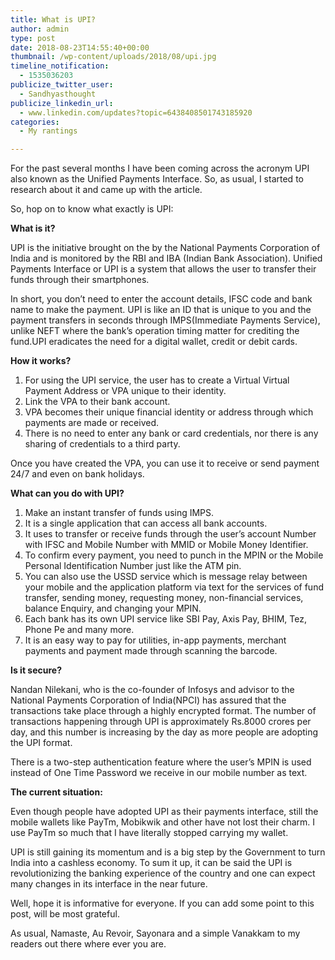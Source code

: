 ```yaml
---
title: What is UPI?
author: admin
type: post
date: 2018-08-23T14:55:40+00:00
thumbnail: /wp-content/uploads/2018/08/upi.jpg
timeline_notification:
  - 1535036203
publicize_twitter_user:
  - Sandhyasthought
publicize_linkedin_url:
  - www.linkedin.com/updates?topic=6438408501743185920
categories:
  - My rantings

---
```

For the past several months I have been coming across the acronym UPI also known as the Unified Payments Interface. So, as usual, I started to research about it and came up with the article.

So, hop on to know what exactly is UPI:

**What is it?**

UPI is the initiative brought on the by the National Payments Corporation of India and is monitored by the RBI and IBA (Indian Bank Association). Unified Payments Interface or UPI is a system that allows the user to transfer their funds through their smartphones.

In short, you don’t need to enter the account details, IFSC code and bank name to make the payment. UPI is like an ID that is unique to you and the payment transfers in seconds through IMPS(Immediate Payments Service), unlike NEFT where the bank&#8217;s operation timing matter for crediting the fund.UPI eradicates the need for a digital wallet, credit or debit cards.

**How it works?**

  1. For using the UPI service, the user has to create a Virtual Virtual Payment Address or VPA unique to their identity.
  2. Link the VPA to their bank account.
  3. VPA becomes their unique financial identity or address through which payments are made or received.
  4. There is no need to enter any bank or card credentials, nor there is any sharing of credentials to a third party.

Once you have created the VPA, you can use it to receive or send payment 24/7 and even on bank holidays.

**What can you do with UPI?**

  1. Make an instant transfer of funds using IMPS.
  2. It is a single application that can access all bank accounts.
  3. It uses to transfer or receive funds through the user’s account Number with IFSC and Mobile Number with MMID or Mobile Money Identifier.
  4. To confirm every payment, you need to punch in the MPIN or the Mobile Personal Identification Number just like the ATM pin.
  5. You can also use the USSD service which is message relay between your mobile and the application platform via text for the services of fund transfer, sending money, requesting money, non-financial services, balance Enquiry, and changing your MPIN.
  6. Each bank has its own UPI service like SBI Pay, Axis Pay, BHIM, Tez, Phone Pe and many more.
  7. It is an easy way to pay for utilities, in-app payments, merchant payments and payment made through scanning the barcode.

**Is it secure?**

Nandan Nilekani, who is the co-founder of Infosys and advisor to the National Payments Corporation of India(NPCI) has assured that the transactions take place through a highly encrypted format. The number of transactions happening through UPI is approximately Rs.8000 crores per day, and this number is increasing by the day as more people are adopting the UPI format.

There is a two-step authentication feature where the user’s MPIN is used instead of One Time Password we receive in our mobile number as text.

**The current situation:**

Even though people have adopted UPI as their payments interface, still the mobile wallets like PayTm, Mobikwik and other have not lost their charm. I use PayTm so much that I have literally stopped carrying my wallet.

UPI is still gaining its momentum and is a big step by the Government to turn India into a cashless economy. To sum it up, it can be said the UPI is revolutionizing the banking experience of the country and one can expect many changes in its interface in the near future.

Well, hope it is informative for everyone. If you can add some point to this post, will be most grateful.

As usual, Namaste, Au Revoir, Sayonara and a simple Vanakkam to my readers out there where ever you are.
